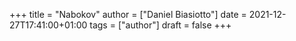 +++
title = "Nabokov"
author = ["Daniel Biasiotto"]
date = 2021-12-27T17:41:00+01:00
tags = ["author"]
draft = false
+++
